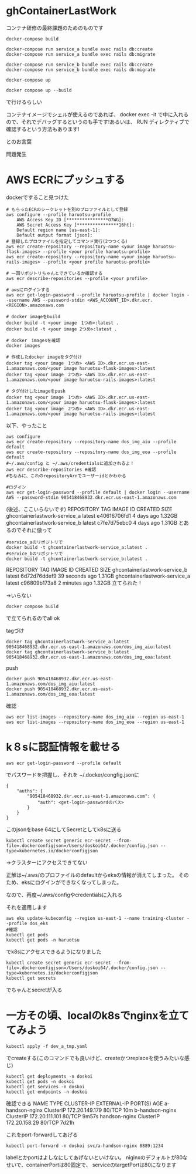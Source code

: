 # ghContainerLastWork
コンテナ研修の最終課題のためのものです

```
docker-compose build

docker-compose run service_a bundle exec rails db:create
docker-compose run service_a bundle exec rails db:migrate

docker-compose run service_b bundle exec rails db:create
docker-compose run service_b bundle exec rails db:migrate

docker-compose up
```

```
docker compose up --build
```
で行けるらしい

コンテナイメージでシェルが使えるのであれば、 docker exec -it <container-id> <shell> で中に入れるので、それでデバッグするというのも手です!あるいは、 RUN ディレクティブで確認するという方法もあります!

とのお言葉

問題発生

# AWS ECRにプッシュする
dockerですること見つけた
```
# もらったECRのシークレットを別のプロファイルとして登録
aws configure --profile haruotsu-profile
	AWS Access Key ID [****************O7WG]: 
	AWS Secret Access Key [****************16ht]: 
	Default region name [us-east-1]: 
	Default output format [json]: 
# 登録したプロファイルを指定してコマンド実行(2つつくる)
aws ecr create-repository --repository-name <your image haruotsu-flask-images> --profile <your profile haruotsu-profile>
aws ecr create-repository --repository-name <your image haruotsu-rails-images> --profile <your profile haruotsu-profile>

# 一回リポジトリちゃんとできているか確認する
aws ecr describe-repositories --profile <your profile>

# awsにログインする
aws ecr get-login-password --profile haruotsu-profile | docker login --username AWS --password-stdin <AWS_ACCOUNT_ID>.dkr.ecr.<REGION>.amazonaws.com

# docker imageをbuild
docker build -t <your image　1つめ>:latest .
docker build -t <your image 2つめ>:latest .

# docker　imagesを確認
docker images

# 作成したdocker imageをタグ付け
docker tag <your image　1つめ> <AWS ID>.dkr.ecr.us-east-1.amazonaws.com/<your image haruotsu-flask-images>:latest
docker tag <your image　2つめ> <AWS ID>.dkr.ecr.us-east-1.amazonaws.com/<your image haruotsu-rails-images>:latest

# タグ付けしたimageをpush
docker tag <your image　1つめ> <AWS ID>.dkr.ecr.us-east-1.amazonaws.com/<your image haruotsu-flask-images>:latest
docker tag <your image　2つめ> <AWS ID>.dkr.ecr.us-east-1.amazonaws.com/<your image haruotsu-rails-images>:latest
```

以下、やったこと
```
aws configure
aws ecr create-repository --repository-name dos_img_aiu --profile default
aws ecr create-repository --repository-name dos_img_eoa --profile default
#~/.aws/config と ~/.aws/credentialsに追加されるよ！
aws ecr describe-repositories #確認
#ちなみに、これのrepositoryArnでユーザーidとかわかる
```

```
#ログイン
aws ecr get-login-password --profile default | docker login --username AWS --password-stdin 905418468932.dkr.ecr.us-east-1.amazonaws.com
```
(後述、ここいらないです)
REPOSITORY                      TAG       IMAGE ID       CREATED         SIZE
ghcontainerlastwork-service_a   latest    e40616706fd1   4 days ago      1.32GB
ghcontainerlastwork-service_b   latest    c7fe7d75ebc0   4 days ago      1.31GB
とあるのでそれに倣って
```
#service_aのリポジトリで
docker build -t ghcontainerlastwork-service_a:latest .
#service_bのリポジトリで
docker build -t ghcontainerlastwork-service_b:latest .
```
REPOSITORY                      TAG       IMAGE ID       CREATED          SIZE
ghcontainerlastwork-service_b   latest    6d72d76ddef9   39 seconds ago   1.31GB
ghcontainerlastwork-service_a   latest    c96809b173a8   2 minutes ago    1.32GB
立てられた！

→いらない
```
docker compose build
```
で立てられるのでall ok

tagづけ
```
docker tag ghcontainerlastwork-service_a:latest 905418468932.dkr.ecr.us-east-1.amazonaws.com/dos_img_aiu:latest
docker tag ghcontainerlastwork-service_b:latest 905418468932.dkr.ecr.us-east-1.amazonaws.com/dos_img_eoa:latest
```
push
```
docker push 905418468932.dkr.ecr.us-east-1.amazonaws.com/dos_img_aiu:latest
docker push 905418468932.dkr.ecr.us-east-1.amazonaws.com/dos_img_eoa:latest
```

確認
```
aws ecr list-images --repository-name dos_img_aiu --region us-east-1
aws ecr list-images --repository-name dos_img_eoa --region us-east-1
```

# k８sに認証情報を載せる
```
aws ecr get-login-password --profile default
```
でパスワードを把握し、それを
~/.docker/congfig.jsonに
```
{
	"auths": {
		"905418468932.dkr.ecr.us-east-1.amazonaws.com": {
			"auth": <get-login-passwordのパス>
        }
	}
}
```
このjsonをbase 64にしてSecretとしてk8sに送る

```
kubectl create secret generic ecr-secret --from-file=.dockerconfigjson=/Users/doskoi64/.docker/config.json --type=kubernetes.io/dockerconfigjson
```

→クラスターにアクセスできてない

正解は~/.aws/のプロファイルのdefaultからeksの情報が消えてしまった。
そのため、eksにログインができなくなってしまった。

なので、再度~/.aws/configやcredentialsに入れる

それを適用します
```
aws eks update-kubeconfig --region us-east-1 --name training-cluster --profile dos_eks
#確認
kubectl get pods
kubectl get pods -n haruotsu
```
でk8sにアクセスできるようになりました

```
kubectl create secret generic ecr-secret --from-file=.dockerconfigjson=/Users/doskoi64/.docker/config.json --type=kubernetes.io/dockerconfigjson
kubectl get secrets
```
でちゃんとsecretが入る

# 一方その頃、localのk8sでnginxを立ててみよう

```
kubectl apply -f dev_a_tmp.yaml 
```
でcreateする(このコマンドでも良いけど、createかつreplaceを使うみたいな感じ)

```
kubectl get deployments -n doskoi
kubectl get pods -n doskoi
kubectl get services -n doskoi
kubectl get endpoints -n doskoi
```
確認できる
NAME              TYPE        CLUSTER-IP       EXTERNAL-IP   PORT(S)   AGE
a-handson-nginx   ClusterIP   172.20.149.179   <none>        80/TCP    10m
b-handson-nginx   ClusterIP   172.20.111.101   <none>        80/TCP    9m57s
handson-nginx     ClusterIP   172.20.158.29    <none>        80/TCP    7d21h


これをport-forwardしてあげる

```
kubectl port-forward -n doskoi svc/a-handson-nginx 8889:1234
```

labelとかportはよしなにしてあげないといけない。
niginxのデフォルトが80なせいで、containerPortは80固定で、
serviceのtargetPortは80になります

